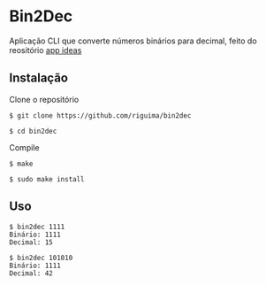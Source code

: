 # Bin2Dec

Aplicação CLI que converte números binários para decimal, feito do reositório [app ideas](https://github.com/florinpop17/app-ideas)

## Instalação

Clone o repositório

```
$ git clone https://github.com/riguima/bin2dec
```

```
$ cd bin2dec
```

Compile

```
$ make
```

```
$ sudo make install
```

## Uso

```
$ bin2dec 1111
Binário: 1111
Decimal: 15
```

```
$ bin2dec 101010
Binário: 1111
Decimal: 42
```
